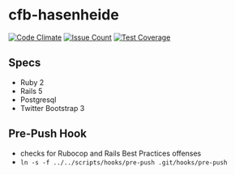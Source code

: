 cfb-hasenheide
==============

[![Code Climate](https://codeclimate.com/github/cfb-hasenheide/cfb-hasenheide/badges/gpa.svg)](https://codeclimate.com/github/cfb-hasenheide/cfb-hasenheide) [![Issue Count](https://codeclimate.com/github/cfb-hasenheide/cfb-hasenheide/badges/issue_count.svg)](https://codeclimate.com/github/cfb-hasenheide/cfb-hasenheide) [![Test Coverage](https://codeclimate.com/github/cfb-hasenheide/cfb-hasenheide/badges/coverage.svg)](https://codeclimate.com/github/cfb-hasenheide/cfb-hasenheide/coverage)

Specs
-----
* Ruby 2
* Rails 5
* Postgresql
* Twitter Bootstrap 3

Pre-Push Hook
-------------
* checks for Rubocop and Rails Best Practices offenses
* `ln -s -f ../../scripts/hooks/pre-push .git/hooks/pre-push`
